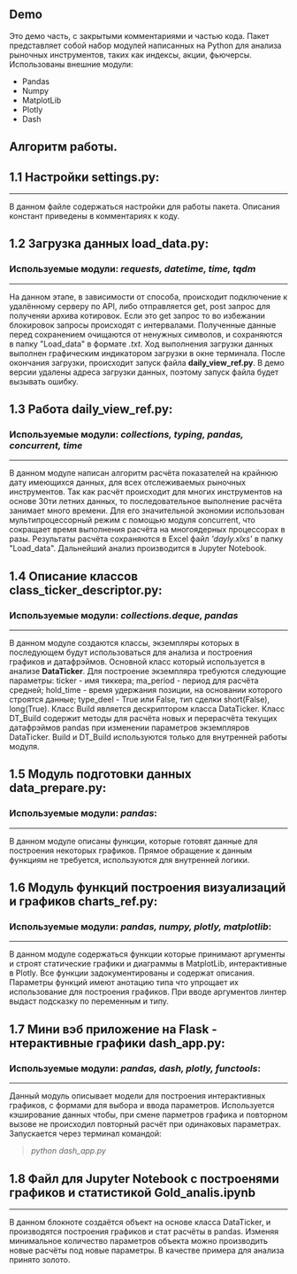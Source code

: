 ## Demo
Это демо часть, с закрытыми комментариями и частью кода.
Пакет представляет собой набор модулей написанных на Python для анализа рыночных инструментов, таких как индексы, акции, фьючерсы. 
Использованы внешние модули:
- Pandas
- Numpy
- MatplotLib 
- Plotly
- Dash

## Алгоритм работы.
## 1.1 Настройки **settings.py**:
***
В данном файле содержаться настройки для работы пакета. Описания констант приведены в комментариях к коду.
## 1.2 Загрузка данных **load_data.py**:
### Используемые модули: *requests, datetime, time, tqdm*
***
На данном этапе, в зависимости от способа, происходит подключение к удалённому серверу по API, либо отправляется get, post запрос для полученяи архива котировок. Если это get запрос то во избежании блокировок запросы происходят с интервалами. Полученные данные перед сохранением очищаются от ненужных символов, и сохраняются в папку "Load_data"  в формате *.txt*. Ход выполнения загрузки данных выполнен графическим индикатором загрузки в окне терминала. После окончания загрузки, происходит запуск файла **daily_view_ref.py**. В демо версии удалены адреса загрузки данных, поэтому запуск файла будет вызывать ошибку.
## 1.3 Работа **daily_view_ref.py**:
### Используемые модули: *collections, typing, pandas, concurrent, time*
***
В данном модуле написан алгоритм расчёта показателей на крайнюю дату имеющихся данных, для всех отслеживаемых рыночных инструментов. Так как расчёт происходит для многих инструментов на основе 30ти летних данных, то последовательное выполнение расчёта занимает много времени. Для его значительной экономии использован мультипроцессорный режим с помощью модуля concurrent, что сокращает время выполнения расчёта на многоядерных процессорах в разы. Результаты расчёта сохраняются в Excel файл *'dayly.xlxs'* в папку "Load_data". Дальнейший анализ производится в Jupyter Notebook.
## 1.4 Описание классов **class_ticker_descriptor.py**:
### Используемые модули: *collections.deque, pandas*
***
В данном модуле создаются классы, экземпляры которых в последующем будут использоваться для анализа и построения графиков и датафрэймов. Основной класс который используется в анализе __DataTicker__. Для построение экземпляра требуются следующие параметры: ticker - имя тиккера; ma_period - период для расчёта средней; hold_time - время удержания позиции, на основании которого строятся данные; type_deel - True или False, тип сделки short(False), long(True).
Класс Build является дескриптором класса DataTicker. Класс DT_Build содержит методы для расчёта новых и перерасчёта текущих датафрэймов pandas при изменении параметров экземпляров DataTicker. Build и DT_Build используются только для внутренней работы модуля.
## 1.5 Модуль подготовки данных **data_prepare.py**:
### Используемые модули: *pandas*:
***
В данном модуле описаны функции, которые готовят данные для построения некоторых графиков. Прямое обращение к данным функциям не требуется, используются для внутренней логики.
## 1.6 Модуль функций построения визуализаций и графиков **charts_ref.py**:
### Используемые модули: *pandas, numpy, plotly, matplotlib*:
***
В данном модуле содержаться функции которые принимают аргументы и строят статические графики и диаграммы в MatplotLib, интерактивные в Plotly. Все функции задокументированы и содержат описания. Параметры функций имеют анотацию типа что упрощает их использование для построения графиков. При вводе аргументов линтер выдаст подсказку по переменным и типу.

## 1.7 Мини вэб приложение на Flask - нтерактивные графики **dash_app.py**:
### Используемые модули: *pandas, dash, plotly, functools*:
***
Данный модуль описывает модели для построения интерактивных графиков, с формами для выбора и ввода параметров. Используется кэширование данных чтобы, при смене парметров графика и повторном вызове не происходил повторный расчёт при одинаковых параметрах. Запускается через терминал командой: 
>*python dash_app.py*

## 1.8 Файл для Jupyter Notebook c построенями графиков и статистикой Gold_analis.ipynb
***
В данном блокноте создаётся объект на основе класса DataTicker, и производятся построения графиков и стат расчёты в pandas. Изменяя минимальное количество параметров объекта можно производить новые расчёты под новые параметры. В качестве примера для анализа принято золото. 




